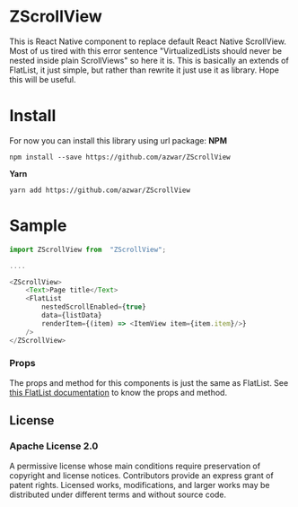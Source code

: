 
# ZScrollView

This is React Native component to replace default React Native ScrollView. Most of us tired with this error sentence "VirtualizedLists should never be nested inside plain ScrollViews" so here it is. This is basically an extends of FlatList, it just simple, but rather than rewrite it just use it as library. Hope this will be useful. 

# Install

For now you can install this library using url package:
**NPM**
```
npm install --save https://github.com/azwar/ZScrollView
```
**Yarn**
```
yarn add https://github.com/azwar/ZScrollView
```

# Sample
```javascript
import ZScrollView from  "ZScrollView";

....

<ZScrollView>
    <Text>Page title</Text>
	<FlatList
        nestedScrollEnabled={true}
        data={listData}
        renderItem={(item) => <ItemView item={item.item}/>}
    />
</ZScrollView>
```


### Props

The props and method for this components is just the same as FlatList. See [this FlatList documentation](https://reactnative.dev/docs/flatlist) to know the props and method.

License
----

### Apache License 2.0

A permissive license whose main conditions require preservation of copyright and license notices. Contributors provide an express grant of patent rights. Licensed works, modifications, and larger works may be distributed under different terms and without source code.